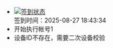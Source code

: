 - [![签到状态](https://github.com/womade/Cloud189-Actions/actions/workflows/main.yml/badge.svg?branch=main)](https://github.com/womade/Cloud189-Actions/actions/workflows/main.yml) <br> 签到时间：2025-08-27 18:43:34
- 开始执行帐号1
- 设备ID不存在，需要二次设备校验
